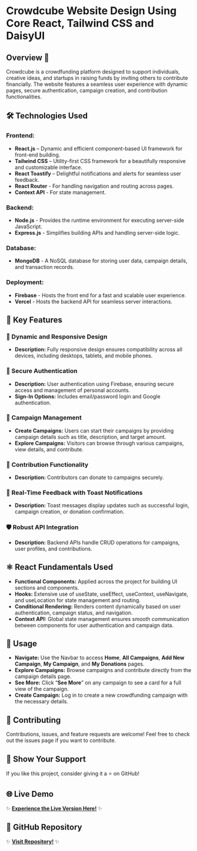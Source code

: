 # Crowdcube Website Design Using Core React, Tailwind CSS and DaisyUI

## Overview 🌟
Crowdcube is a crowdfunding platform designed to support individuals, creative ideas, and startups in raising funds by inviting others to contribute financially. The website features a seamless user experience with dynamic pages, secure authentication, campaign creation, and contribution functionalities.

## 🛠️ Technologies Used
### Frontend:
- **React.js** – Dynamic and efficient component-based UI framework for front-end building.
- **Tailwind CSS** – Utility-first CSS framework for a beautifully responsive and customizable interface.
- **React Toastify** – Delightful notifications and alerts for seamless user feedback.
- **React Router** - For handling navigation and routing across pages.
- **Context API** - For state management.

### Backend:
- **Node.js** - Provides the runtime environment for executing server-side JavaScript.
- **Express.js** - Simplifies building APIs and handling server-side logic.

### Database:
- **MongoDB** - A NoSQL database for storing user data, campaign details, and transaction records.

### Deployment:
- **Firebase** - Hosts the front end for a fast and scalable user experience.
- **Vercel** - Hosts the backend API for seamless server interactions.

## 📱 Key Features
### 🚀 Dynamic and Responsive Design
- **Description:** Fully responsive design ensures compatibility across all devices, including desktops, tablets, and mobile phones.

### 🔑 Secure Authentication
- **Description:** User authentication using Firebase, ensuring secure access and management of personal accounts.
- **Sign-In Options:** Includes email/password login and Google authentication.

### 🎯 Campaign Management

- **Create Campaigns:** Users can start their campaigns by providing campaign details such as title, description, and target amount.
- **Explore Campaigns:** Visitors can browse through various campaigns, view details, and contribute.

### 💸 Contribution Functionality
- **Description:** Contributors can donate to campaigns securely.

### 🔔 Real-Time Feedback with Toast Notifications
- **Description:** Toast messages display updates such as successful login, campaign creation, or donation confirmation.

### 🛡️ Robust API Integration
- **Description:** Backend APIs handle CRUD operations for campaigns, user profiles, and contributions.

## ⚛️ React Fundamentals Used
- **Functional Components:** Applied across the project for building UI sections and components.
- **Hooks:** Extensive use of useState, useEffect, useContext, useNavigate, and useLocation for state management and routing.
- **Conditional Rendering:** Renders content dynamically based on user authentication, campaign status, and navigation.
- **Context API:** Global state management ensures smooth communication between components for user authentication and campaign data.

## 📝 Usage
- **Navigate:** Use the Navbar to access **Home**, **All Campaigns**, **Add New Campaign**, **My Campaign**, and **My Donations** pages.
- **Explore Campaigns:** Browse campaigns and contribute directly from the campaign details page.
- **See More:** Click “**See More**” on any campaign to see a card for a full view of the campaign.
- **Create Campaign:** Log in to create a new crowdfunding campaign with the necessary details.


## 📣 Contributing
Contributions, issues, and feature requests are welcome! Feel free to check out the issues page if you want to contribute.


## 🎉 Show Your Support
If you like this project, consider giving it a ⭐ on GitHub!

## 🌐 Live Demo
✨ **[Experience the Live Version Here!](https://crowdcube-funding.web.app)** ✨

## 📂 GitHub Repository
✨ **[Visit Repository!](https://github.com/elite1122/CrowdCube-Client)** ✨

